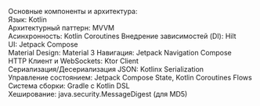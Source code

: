 Основные компоненты и архитектура:  
 Язык: Kotlin  
 Архитектурный паттерн: MVVM  
 Асинхронность: Kotlin Coroutines
 Внедрение зависимостей (DI): Hilt  
 UI: Jetpack Compose  
 Material Design: Material 3
 Навигация: Jetpack Navigation Compose  
 HTTP Клиент и WebSockets: Ktor Client  
 Сериализация/Десериализация JSON: Kotlinx Serialization  
 Управление состоянием: Jetpack Compose State, Kotlin Coroutines Flows  
 Система сборки: Gradle с Kotlin DSL  
 Хеширование: java.security.MessageDigest (для MD5)  
